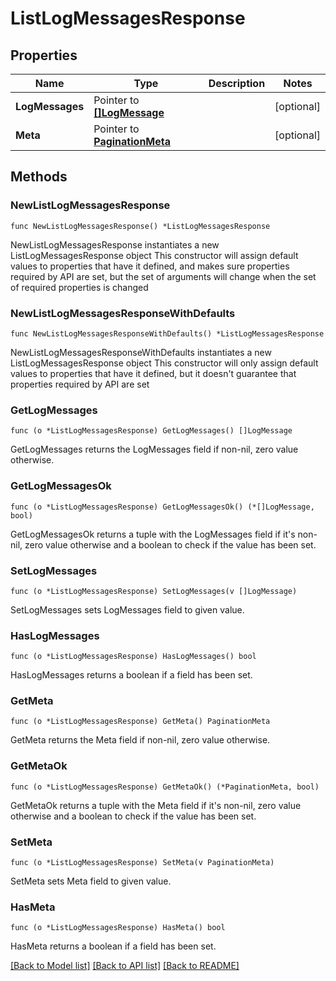 # ListLogMessagesResponse

## Properties

Name | Type | Description | Notes
------------ | ------------- | ------------- | -------------
**LogMessages** | Pointer to [**[]LogMessage**](LogMessage.md) |  | [optional] 
**Meta** | Pointer to [**PaginationMeta**](PaginationMeta.md) |  | [optional] 

## Methods

### NewListLogMessagesResponse

`func NewListLogMessagesResponse() *ListLogMessagesResponse`

NewListLogMessagesResponse instantiates a new ListLogMessagesResponse object
This constructor will assign default values to properties that have it defined,
and makes sure properties required by API are set, but the set of arguments
will change when the set of required properties is changed

### NewListLogMessagesResponseWithDefaults

`func NewListLogMessagesResponseWithDefaults() *ListLogMessagesResponse`

NewListLogMessagesResponseWithDefaults instantiates a new ListLogMessagesResponse object
This constructor will only assign default values to properties that have it defined,
but it doesn't guarantee that properties required by API are set

### GetLogMessages

`func (o *ListLogMessagesResponse) GetLogMessages() []LogMessage`

GetLogMessages returns the LogMessages field if non-nil, zero value otherwise.

### GetLogMessagesOk

`func (o *ListLogMessagesResponse) GetLogMessagesOk() (*[]LogMessage, bool)`

GetLogMessagesOk returns a tuple with the LogMessages field if it's non-nil, zero value otherwise
and a boolean to check if the value has been set.

### SetLogMessages

`func (o *ListLogMessagesResponse) SetLogMessages(v []LogMessage)`

SetLogMessages sets LogMessages field to given value.

### HasLogMessages

`func (o *ListLogMessagesResponse) HasLogMessages() bool`

HasLogMessages returns a boolean if a field has been set.

### GetMeta

`func (o *ListLogMessagesResponse) GetMeta() PaginationMeta`

GetMeta returns the Meta field if non-nil, zero value otherwise.

### GetMetaOk

`func (o *ListLogMessagesResponse) GetMetaOk() (*PaginationMeta, bool)`

GetMetaOk returns a tuple with the Meta field if it's non-nil, zero value otherwise
and a boolean to check if the value has been set.

### SetMeta

`func (o *ListLogMessagesResponse) SetMeta(v PaginationMeta)`

SetMeta sets Meta field to given value.

### HasMeta

`func (o *ListLogMessagesResponse) HasMeta() bool`

HasMeta returns a boolean if a field has been set.


[[Back to Model list]](../README.md#documentation-for-models) [[Back to API list]](../README.md#documentation-for-api-endpoints) [[Back to README]](../README.md)


